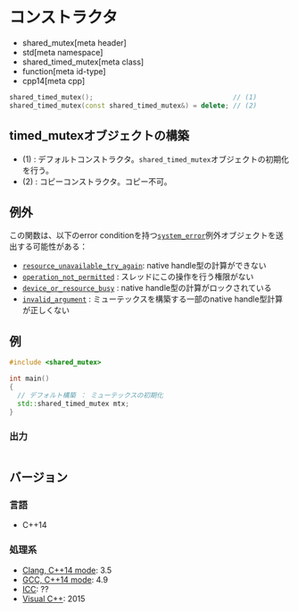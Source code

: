 # コンストラクタ
* shared_mutex[meta header]
* std[meta namespace]
* shared_timed_mutex[meta class]
* function[meta id-type]
* cpp14[meta cpp]

```cpp
shared_timed_mutex();                                   // (1)
shared_timed_mutex(const shared_timed_mutex&) = delete; // (2)
```

## timed_mutexオブジェクトの構築
- (1) : デフォルトコンストラクタ。`shared_timed_mutex`オブジェクトの初期化を行う。
- (2) : コピーコンストラクタ。コピー不可。


## 例外
この関数は、以下のerror conditionを持つ[`system_error`](/reference/system_error/system_error.md)例外オブジェクトを送出する可能性がある：

- [`resource_unavailable_try_again`](/reference/system_error/errc.md): native handle型の計算ができない
- [`operation_not_permitted`](/reference/system_error/errc.md) : スレッドにこの操作を行う権限がない
- [`device_or_resource_busy`](/reference/system_error/errc.md) : native handle型の計算がロックされている
- [`invalid_argument`](/reference/system_error/errc.md) : ミューテックスを構築する一部のnative handle型計算が正しくない


## 例
```cpp example
#include <shared_mutex>

int main()
{
  // デフォルト構築 ： ミューテックスの初期化
  std::shared_timed_mutex mtx;
}
```

### 出力
```
```

## バージョン
### 言語
- C++14

### 処理系
- [Clang, C++14 mode](/implementation.md#clang): 3.5
- [GCC, C++14 mode](/implementation.md#gcc): 4.9
- [ICC](/implementation.md#icc): ??
- [Visual C++](/implementation.md#visual_cpp): 2015
